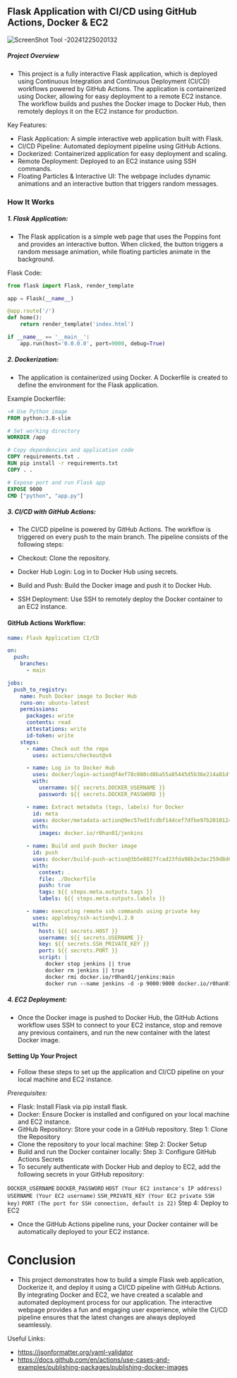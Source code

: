 ## Flask Application with CI/CD using GitHub Actions, Docker & EC2

![ScreenShot Tool -20241225020132](https://github.com/user-attachments/assets/a60782a6-6b27-49ac-bf03-4edbe1983d3c)

##### Project Overview
- This project is a fully interactive Flask application, which is deployed using Continuous Integration and Continuous Deployment (CI/CD) workflows powered by GitHub Actions. The application is containerized using Docker, allowing for easy deployment to a remote EC2 instance. The workflow builds and pushes the Docker image to Docker Hub, then remotely deploys it on the EC2 instance for production.

Key Features:
-  Flask Application: A simple interactive web application built with Flask.
- CI/CD Pipeline: Automated deployment pipeline using GitHub Actions.
- Dockerized: Containerized application for easy deployment and scaling.
- Remote Deployment: Deployed to an EC2 instance using SSH commands.
- Floating Particles & Interactive UI: The webpage includes dynamic animations and an interactive button that triggers random messages.
### How It Works
##### 1. Flask Application:
- The Flask application is a simple web page that uses the Poppins font and provides an interactive button. When clicked, the button triggers a random message animation, while floating particles animate in the background.

Flask Code:
```python
from flask import Flask, render_template

app = Flask(__name__)

@app.route('/')
def home():
    return render_template('index.html')

if __name__ == '__main__':
    app.run(host='0.0.0.0', port=9000, debug=True)
```
##### 2. Dockerization:
- The application is containerized using Docker. A Dockerfile is created to define the environment for the Flask application.

Example Dockerfile:
```dockerfile
-# Use Python image
FROM python:3.8-slim

# Set working directory
WORKDIR /app

# Copy dependencies and application code
COPY requirements.txt .
RUN pip install -r requirements.txt
COPY . .

# Expose port and run Flask app
EXPOSE 9000
CMD ["python", "app.py"]
```
##### 3. CI/CD with GitHub Actions:
- The CI/CD pipeline is powered by GitHub Actions. The workflow is triggered on every push to the main branch. The pipeline consists of the following steps:

- Checkout: Clone the repository.
- Docker Hub Login: Log in to Docker Hub using secrets.
- Build and Push: Build the Docker image and push it to Docker Hub.
- SSH Deployment: Use SSH to remotely deploy the Docker container to an EC2 instance.
#### GitHub Actions Workflow:
```yaml
name: Flask Application CI/CD

on:
  push:
    branches:
      - main

jobs:
  push_to_registry:
    name: Push Docker image to Docker Hub
    runs-on: ubuntu-latest
    permissions:
      packages: write
      contents: read
      attestations: write
      id-token: write
    steps:
      - name: Check out the repo
        uses: actions/checkout@v4

      - name: Log in to Docker Hub
        uses: docker/login-action@f4ef78c080cd8ba55a85445d5b36e214a81df20a
        with:
          username: ${{ secrets.DOCKER_USERNAME }}
          password: ${{ secrets.DOCKER_PASSWORD }}

      - name: Extract metadata (tags, labels) for Docker
        id: meta
        uses: docker/metadata-action@9ec57ed1fcdbf14dcef7dfbe97b2010124a938b7
        with:
          images: docker.io/r0han01/jenkins

      - name: Build and push Docker image
        id: push
        uses: docker/build-push-action@3b5e8027fcad23fda98b2e3ac259d8d67585f671
        with:
          context: .
          file: ./Dockerfile
          push: true
          tags: ${{ steps.meta.outputs.tags }}
          labels: ${{ steps.meta.outputs.labels }}

      - name: executing remote ssh commands using private key
        uses: appleboy/ssh-action@v1.2.0
        with:
          host: ${{ secrets.HOST }}
          username: ${{ secrets.USERNAME }}
          key: ${{ secrets.SSH_PRIVATE_KEY }}
          port: ${{ secrets.PORT }}
          script: |
            docker stop jenkins || true
            docker rm jenkins || true
            docker rmi docker.io/r0han01/jenkins:main
            docker run --name jenkins -d -p 9000:9000 docker.io/r0han01/jenkins:main
```
##### 4. EC2 Deployment:
- Once the Docker image is pushed to Docker Hub, the GitHub Actions workflow uses SSH to connect to your EC2 instance, stop and remove any previous containers, and run the new container with the latest Docker image.

#### Setting Up Your Project
- Follow these steps to set up the application and CI/CD pipeline on your local machine and EC2 instance.

*Prerequisites:*
- Flask: Install Flask via pip install flask.
- Docker: Ensure Docker is installed and configured on your local machine and EC2 instance.
- GitHub Repository: Store your code in a GitHub repository.
Step 1: Clone the Repository
- Clone the repository to your local machine:
Step 2: Docker Setup
- Build and run the Docker container locally:
Step 3: Configure GitHub Actions Secrets
- To securely authenticate with Docker Hub and deploy to EC2, add the following secrets in your GitHub repository:

`DOCKER_USERNAME`
`DOCKER_PASSWORD`
`HOST (Your EC2 instance's IP address)`
`USERNAME (Your EC2 username)`
`SSH_PRIVATE_KEY (Your EC2 private SSH key)`
`PORT (The port for SSH connection, default is 22)`
Step 4: Deploy to EC2
- Once the GitHub Actions pipeline runs, your Docker container will be automatically deployed to your EC2 instance.

# Conclusion
- This project demonstrates how to build a simple Flask web application, Dockerize it, and deploy it using a CI/CD pipeline with GitHub Actions. By integrating Docker and EC2, we have created a scalable and automated deployment process for our application. The interactive webpage provides a fun and engaging user experience, while the CI/CD pipeline ensures that the latest changes are always deployed seamlessly.

Useful Links:
- https://jsonformatter.org/yaml-validator
- https://docs.github.com/en/actions/use-cases-and-examples/publishing-packages/publishing-docker-images
